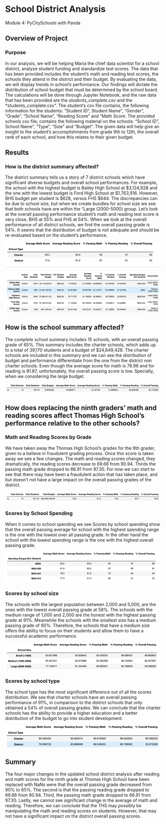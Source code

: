 # School District Analysis
Module 4: PyCitySchools with Panda

## Overview of Project
### Purpose
In our analysis, we will be helping Maria the chief data scientist for a school district, analyze student funding and standardize test scores. The data that has been provided includes the student’s math and reading test scores, the schools they attend in the district and their budget. By evaluating the data, we will display trends in school’s performance. Our findings will dictate the distribution of school budget that must be determined by the school board. 
The calculations will be done through Jupyter Notebook, and the raw data that has been provided are the *students_complete.csv* and the *students_complete.csv”. The student’s csv file contains, the following information for the students: “Student ID”, Student Name”, “Gender”, “Grade”, “School Name”, “Reading Score” and “Math Score. The provided schools csv file, contains the following material on the schools: “School ID”, School Name”, “Type”, “Size” and “Budget”.  The given data will help give an insight to the student’s accomplishments from grade 9th to 12th, the overall rank of each school, and how this relates to their given budget. 

## Results
### How is the district summary affected?
The district summary tells us a story of 7 district schools which have significant diverse budgets and overall school performances. For example, the school with the highest budget is Bailey High School at $3,124,928 and the one with the lowest budget is Ford High School at $1,763,916. However, BHS budget per student is $628, versus FHS $644. The discrepancies can be due to school size, but when we create bundles for school size we see that both schools have are within the “Large (2000-5000) group. Let’s look at the overall passing performance student’s math and reading test score is very close, BHS at 55% and FHS at 54%. When we look at the overall performance of all district schools, we find the overall passing grade is 54%. It seems that the distribution of budget is not adequate and should be re-evaluated based on the student’s performance. 

![District Summary](https://github.com/cynmmarin/School_District_Analysis/blob/3ddb71bb92c0d955baefeabf381b0f5162dbf29c/District_Summary.png)

![District Summary per School](https://github.com/cynmmarin/School_District_Analysis/blob/3ddb71bb92c0d955baefeabf381b0f5162dbf29c/District_Summary_Per_School.png)

## How is the school summary affected?
The complete school summary includes 15 schools, with an overall passing grade of 65%. This summary includes the charter schools, which adds up to a total of 39,170 students and a budget of $24,649,428. The charter schools are included in this summary and we can see the distribution of budget and performance differentiate from the one from the district non charter schools. Even though the average score for math is 78.98 and for reading is 81.87, unfortunately, the overall passing score is low. Specially, when we considering the large budget. 

![School Summary](https://github.com/cynmmarin/School_District_Analysis/blob/3ddb71bb92c0d955baefeabf381b0f5162dbf29c/School%20Summary%20Affected.png)

## How does replacing the ninth graders’ math and reading scores affect Thomas High School’s performance relative to the other schools?
### Math and Reading Scores by Grade
We have taken away the Thomas High School’s grades for the 9th grader, given to a believe in fraudulent grading process. Once this score is taken away we see a few changes. The math and reading scores changed, they dramatically, the reading scores decrease to 69.66 from 90.94. Thirds the passing math grade dropped to 66.91 from 97.30. For now we can start to see that there may have been a fraudulent action that has taken place, and but doesn’t not have a large impact on the overall passing grades of the district.   

![Math and Reading Scores](https://github.com/cynmmarin/School_District_Analysis/blob/3ddb71bb92c0d955baefeabf381b0f5162dbf29c/Math%20and%20Reading%20Scores.png)

### Scores by School Spending
When it comes to school spending we see Scores by school spending show that the overall passing average for school with the highest spending range is the one with the lowest over all passing grade. In the other hand the school with the lowest spending range is the one with the highest overall passing grade. 

![School Spending](https://github.com/cynmmarin/School_District_Analysis/blob/3ddb71bb92c0d955baefeabf381b0f5162dbf29c/Scores%20by%20School%20Spending.png)

### Scores by school size 
The schools with the largest population between 2,000 and 5,000, are the ones with the lowest overall passing grade at 58%. The schools with the medium range of 1,000 and 2,000 are the honest with the highest passing grade at 91%. Meanwhile the schools with the smallest size has a medium passing grade of 90%. Therefore, the schools that have a medium size offers the ability to focus on their students and allow them to have a successful academic performance.

![Scores by School Size](https://github.com/cynmmarin/School_District_Analysis/blob/3ddb71bb92c0d955baefeabf381b0f5162dbf29c/Scores%20by%20school%20size%20.png)

### Scores by school type
The school type has the most significant difference out of all the scores distribution. We see that charter schools have an overall passing performance of 91%, in comparison to the district schools that only obtained a 54% of overall passing grades. We can conclude that the charter schools has the ability to provide a higher education and a better distribution of the budget to go into student development.

![Scores by School Type](https://github.com/cynmmarin/School_District_Analysis/blob/3ddb71bb92c0d955baefeabf381b0f5162dbf29c/Scores%20by%20school%20type.png)

## Summary
The four major changes in the updated school district analysis after reading and math scores for the ninth grade at Thomas High School have been replaced with NaNs were that the overall passing grade decreased from 90% to 65%. The second is that the passing reading grade dropped to 69.66 from 90.94. Third, the passing math grade dropped to 66.91 from 97.30. Lastly, we cannot see significant change in the average of math and reading. Therefore, we can conclude that the THS may possibly be manipulating the math and reading scores on students. However, that may not have a significant impact on the district overall passing scores. 
